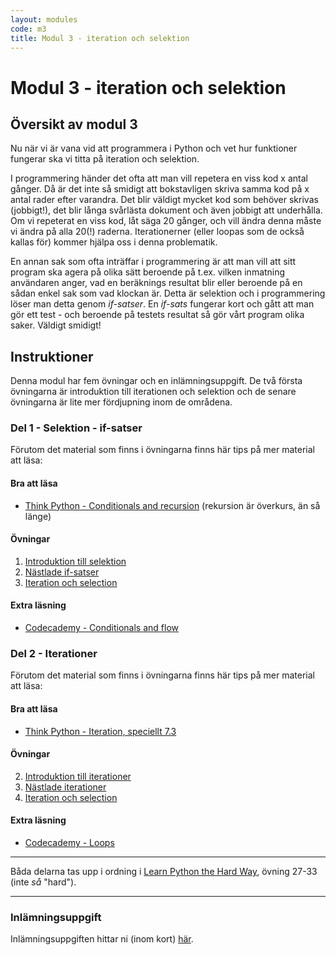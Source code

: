 ```yaml
---
layout: modules
code: m3
title: Modul 3 - iteration och selektion
---
```


# Modul 3 - iteration och selektion

## Översikt av modul 3

Nu när vi är vana vid att programmera i Python och vet hur funktioner fungerar ska vi titta på iteration och selektion.

I programmering händer det ofta att man vill repetera en viss kod x antal gånger. Då är det inte så smidigt att bokstavligen skriva samma kod på x antal rader efter varandra. Det blir väldigt mycket kod som behöver skrivas (jobbigt!), det blir långa svårlästa dokument och även jobbigt att underhålla. Om vi repeterat en viss kod, låt säga 20 gånger, och vill ändra denna måste vi ändra på alla 20(!) raderna. Iterationerner (eller loopas som de också kallas för) kommer hjälpa oss i denna problematik.

En annan sak som ofta inträffar i programmering är att man vill att sitt program ska agera på olika sätt beroende på t.ex. vilken inmatning användaren anger, vad en beräknings resultat blir eller beroende på en sådan enkel sak som vad klockan är. Detta är selektion och i programmering löser man detta genom _if-satser_. En _if-sats_ fungerar kort och gått att man gör ett test - och beroende på testets resultat så gör vårt program olika saker. Väldigt smidigt! 

## Instruktioner

Denna modul har fem övningar och en inlämningsuppgift. De två första övningarna är introduktion till iterationen och selektion och de senare övningarna är lite mer fördjupning inom de områdena.

### Del 1 - Selektion - if-satser

Förutom det material som finns i övningarna finns här tips på mer material att läsa:

#### Bra att läsa

- [Think Python - Conditionals and recursion](http://www.greenteapress.com/thinkpython/html/thinkpython006.html) (rekursion är överkurs, än så länge)

#### Övningar

1. [Introduktion till selektion](exercises/L01.html)
3. [Nästlade if-satser](exercises/L03.html)
5. [Iteration och selection](exercises/L05.html)

#### Extra läsning

- [Codecademy - Conditionals and flow](http://www.codecademy.com/en/tracks/python)

### Del 2 - Iterationer

Förutom det material som finns i övningarna finns här tips på mer material att läsa:

#### Bra att läsa

- [Think Python - Iteration, speciellt 7.3](http://www.greenteapress.com/thinkpython/html/thinkpython008.html)

#### Övningar

2. [Introduktion till iterationer](exercises/L02.html)
4. [Nästlade iterationer](exercises/L04.html)
5. [Iteration och selection](exercises/L05.html)

#### Extra läsning

 - [Codecademy - Loops](http://www.codecademy.com/en/tracks/python)

 ---
 
 Båda delarna tas upp i ordning i [Learn Python the Hard Way](http://learnpythonthehardway.org/book/), övning 27-33 (inte _så_ &quot;hard&quot;).
 
 ---
 
### Inlämningsuppgift
 
 Inlämningsuppgiften hittar ni (inom kort) [här](assignments/U1.html).